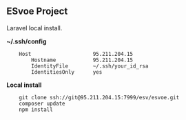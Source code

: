 ## ESvoe Project

Laravel local install.

**~/.ssh/config**
```
    Host                    95.211.204.15
        Hostname            95.211.204.15
        IdentityFile        ~/.ssh/your_id_rsa
        IdentitiesOnly      yes
```

**Local install**
```
    git clone ssh://git@95.211.204.15:7999/esv/esvoe.git
    composer update
    npm install
```
